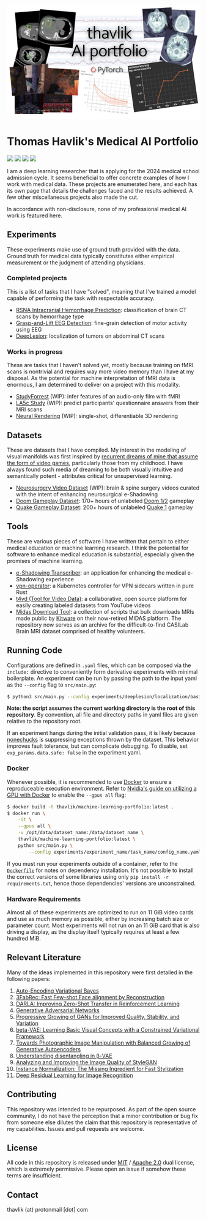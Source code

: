 ![banner](images/banner.png)

# Thomas Havlik's Medical AI Portfolio
[<img src="https://img.shields.io/badge/maintenance%20status-actively%20developed-brightgreen">](https://github.com/thavlik/machine-learning-portfolio)
[<img src="https://img.shields.io/badge/Language-python-FFD43B.svg">](https://www.python.org/)
[<img src="https://img.shields.io/badge/License-Apache_2.0-orange.svg">](./LICENSE-Apache)
[<img src="https://img.shields.io/badge/License-MIT-lightblue.svg">](./LICENSE-MIT)

I am a deep learning researcher that is applying for the 2024 medical school admission cycle. It seems beneficial to offer concrete examples of how I work with medical data. These projects are enumerated here, and each has its own page that details the challenges faced and the results achieved. A few other miscellaneous projects also made the cut.

In accordance with non-disclosure, none of my professional medical AI work is featured here.

## Experiments
These experiments make use of ground truth provided with the data. Ground truth for medical data typically constitutes either empirical measurement or the judgment of attending physicians.

### Completed projects
This is a list of tasks that I have "solved", meaning that I've trained a model capable of performing the task with respectable accuracy.
- [RSNA Intracranial Hemorrhage Prediction](experiments/rsna-intracranial/README.md): classification of brain CT scans by hemorrhage type
- [Grasp-and-Lift EEG Detection](experiments/grasp_and_lift_eeg/README.md): fine-grain detection of motor activity using EEG
- [DeepLesion](experiments/deeplesion/README.md): localization of tumors on abdominal CT scans

### Works in progress
These are tasks that I haven't solved yet, mostly because training on fMRI scans is nontrivial and requires way more video memory than I have at my disposal. As the potential for machine interpretation of fMRI data is enormous, I am determined to deliver on a project with this modality.
- [StudyForrest](experiments/forrestgump/README.md) (WIP): infer features of an audio-only film with fMRI
- [LA5c Study](experiments/la5c/README.md) (WIP): predict participants' questionnaire answers from their MRI scans
- [Neural Rendering](experiments/graphics/README.md) (WIP): single-shot, differentiable 3D rendering

## Datasets
These are datasets that I have compiled. My interest in the modeling of visual manifolds was first inspired by [recurrent dreams of mine that assume the form of video games](https://en.wikipedia.org/wiki/Tetris_effect), particularly those from my childhood. I have always found such media of dreaming to be both visually intuitive and semantically potent - attributes critical for unsupervised learning. 

- [Neurosurgery Video Dataset](https://github.com/thavlik/neurosurgery-video-dataset) (WIP): brain & spine surgery videos curated with the intent of enhancing neurosurgical e-Shadowing
- [Doom Gameplay Dataset](https://github.com/thavlik/doom-gameplay-dataset): 170+ hours of unlabeled [Doom 1/2](https://en.wikipedia.org/wiki/Doom_(1993_video_game)) gameplay
- [Quake Gameplay Dataset](https://github.com/thavlik/quake-gameplay-dataset): 200+ hours of unlabeled [Quake 1](https://en.wikipedia.org/wiki/Quake_(video_game)) gameplay

## Tools
These are various pieces of software I have written that pertain to either medical education or machine learning research. I think the potential for software to enhance medical education is substantial, especially given the promises of machine learning.

- [e-Shadowing Transcriber](https://github.com/thavlik/transcriber): an application for enhancing the medical e-Shadowing experience
- [vpn-operator](https://github.com/thavlik/vpn-operator): a Kubernetes controller for VPN sidecars written in pure Rust
- [t4vd (Tool for Video Data)](https://github.com/thavlik/t4vd): a collaborative, open source platform for easily creating labeled datasets from YouTube videos
- [Midas Download Tool](https://github.com/thavlik/midas-download-tool): a collection of scripts that bulk downloads MRIs made public by [Kitware](https://www.kitware.com/) on their now-retired MIDAS platform. The repository now serves as an archive for the difficult-to-find CASILab Brain MRI dataset comprised of healthy volunteers.

## Running Code
Configurations are defined in `.yaml` files, which can be composed via the `include:` directive to conveniently form derivative experiments with minimal boilerplate. An experiment can be run by passing the path to the input yaml as the `--config` flag to `src/main.py`:

```bash
$ python3 src/main.py --config experiments/deeplesion/localization/basic.yaml
```

**Note: the script assumes the current working directory is the root of this repository**. By convention, all file and directory paths in yaml files are given relative to the repository root.

If an experiment hangs during the initial validation pass, it is likely because [nonechucks](https://github.com/msamogh/nonechucks) is suppressing exceptions thrown by the dataset. This behavior improves fault tolerance, but can complicate debugging. To disable, set `exp_params.data.safe: false` in the experiment yaml.

### Docker
Whenever possible, it is recommended to use [Docker](https://www.docker.com/) to ensure a reproduceable execution environment. Refer to [Nvidia's guide on utilizing a GPU with Docker](https://docs.nvidia.com/ai-enterprise/deployment-guide-vmware/0.1.0/docker.html) to enable the `--gpus all` flag:

```bash
$ docker build -t thavlik/machine-learning-portfolio:latest .
$ docker run \
    -it \
    --gpus all \
    -v /opt/data/dataset_name:/data/dataset_name \
    thavlik/machine-learning-portfolio:latest \
    python src/main.py \
        --config experiments/experiment_name/task_name/config_name.yaml
```

If you must run your experiments outside of a container, refer to the [`Dockerfile`](Dockerfile) for notes on dependency installation. It's not possible to install the correct versions of some libraries using only `pip install -r requirements.txt`, hence those dependencies' versions are unconstrained.

### Hardware Requirements
Almost all of these experiments are optimized to run on 11 GiB video cards and use as much memory as possible, either by increasing batch size or parameter count. Most experiments will not run on an 11 GiB card that is also driving a display, as the display itself typically requires at least a few hundred MiB. 

## Relevant Literature
Many of the ideas implemented in this repository were first detailed in the following papers:

1. [Auto-Encoding Variational Bayes](https://arxiv.org/abs/1312.6114)
2. [3FabRec: Fast Few-shot Face alignment by Reconstruction](https://arxiv.org/abs/1911.10448)
3. [DARLA: Improving Zero-Shot Transfer in Reinforcement Learning](https://arxiv.org/abs/1707.08475)
4. [Generative Adversarial Networks](https://arxiv.org/abs/1406.2661)
5. [Progressive Growing of GANs for Improved Quality, Stability, and Variation](https://arxiv.org/abs/1710.10196)
6. [beta-VAE: Learning Basic Visual Concepts with a Constrained Variational Framework](https://openreview.net/forum?id=Sy2fzU9gl)
7. [Towards Photographic Image Manipulation with Balanced Growing of Generative Autoencoders](https://arxiv.org/abs/1904.06145)
8. [Understanding disentangling in β-VAE](https://arxiv.org/abs/1804.03599)
9. [Analyzing and Improving the Image Quality of StyleGAN](https://arxiv.org/abs/1912.04958)
10. [Instance Normalization: The Missing Ingredient for Fast Stylization](https://arxiv.org/abs/1607.08022)
11. [Deep Residual Learning for Image Recognition](https://arxiv.org/abs/1512.03385)

## Contributing
This repository was intended to be repurposed. As part of the open source community, I do not have the perception that a minor contribution or bug fix from someone else dilutes the claim that this repository is representative of my capabilities. Issues and pull requests are welcome.

## License
All code in this repository is released under [MIT](LICENSE-MIT) / [Apache 2.0](LICENSE-Apache) dual license, which is extremely permissive. Please open an issue if somehow these terms are insufficient.

## Contact
thavlik (at) protonmail [dot] com

